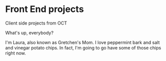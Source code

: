 # Front End projects 
Client side projects from OCT

What's up, everybody?

I'm Laura, also known as Gretchen's Mom. I love peppermint bark and salt and vinegar potato chips.  In fact, I'm going to go have some of those chips right now. 
